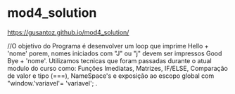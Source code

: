 # mod4_solution
https://gusantoz.github.io/mod4_solution/

//O objetivo do Programa é desenvolver um loop que imprime Hello + 'nome' porem, nomes iniciados com "J" ou "j" devem ser impressos Good Bye + 'nome'.
Utilizamos tecnicas que foram passadas durante o atual modulo do curso como: Funçôes Imediatas, Matrizes, IF/ELSE, Comparação de valor e tipo (===), NameSpace's e exposição ao
escopo global com "window.'variavel'= 'variavel'; .

